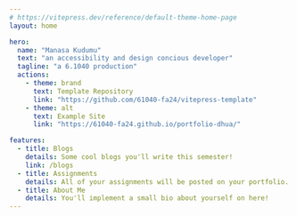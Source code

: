 ```yaml
---
# https://vitepress.dev/reference/default-theme-home-page
layout: home

hero:
  name: "Manasa Kudumu"
  text: "an accessibility and design concious developer"
  tagline: "a 6.1040 production"
  actions:
    - theme: brand
      text: Template Repository
      link: "https://github.com/61040-fa24/vitepress-template"
    - theme: alt
      text: Example Site
      link: "https://61040-fa24.github.io/portfolio-dhua/"

features:
  - title: Blogs
    details: Some cool blogs you'll write this semester!
    link: /blogs
  - title: Assignments
    details: All of your assignments will be posted on your portfolio.
  - title: About Me
    details: You'll implement a small bio about yourself on here!
---
```

